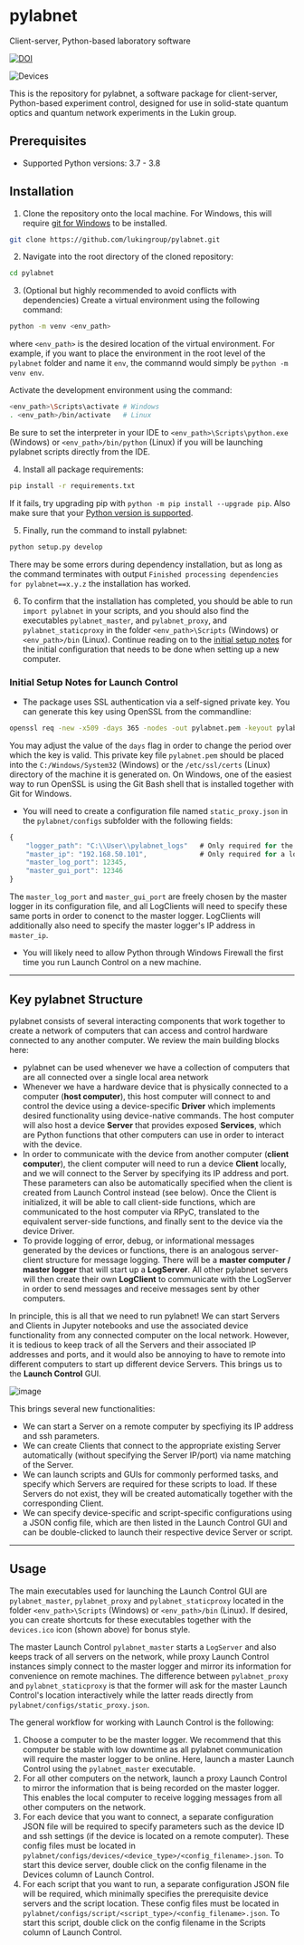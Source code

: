 # pylabnet

Client-server, Python-based laboratory software

[![DOI](https://zenodo.org/badge/219227835.svg)](https://zenodo.org/badge/latestdoi/219227835)

 ![Devices](https://raw.githubusercontent.com/lukingroup/pylabnet/master/devices.ico)

This is the repository for pylabnet, a software package for client-server, Python-based experiment control, designed for use in solid-state quantum optics and quantum network experiments in the Lukin group.

## Prerequisites

* Supported Python versions: 3.7 - 3.8

## Installation

1.  Clone the repository onto the local machine. For Windows, this will require [git for Windows](https://gitforwindows.org/) to be installed.
```bash
git clone https://github.com/lukingroup/pylabnet.git
```

2. Navigate into the root directory of the cloned repository:
```bash
cd pylabnet
```

3. (Optional but highly recommended to avoid conflicts with dependencies) Create a virtual environment using the following command:
```bash
python -m venv <env_path>
```
where `<env_path>` is the desired location of the virtual environment. For example, if you want to place the environment in the root level of the `pylabnet` folder and name it `env`, the commannd would simply be `python -m venv env`.

Activate the development environment using the command:
```bash
<env_path>\Scripts\activate # Windows
. <env_path>/bin/activate   # Linux
```
Be sure to set the interpreter in your IDE to `<env_path>\Scripts\python.exe` (Windows) or `<env_path>/bin/python` (Linux) if you will be launching pylabnet scripts directly from the IDE.

4.  Install all package requirements:
```bash
pip install -r requirements.txt
```

If it fails, try upgrading pip with `python -m pip install --upgrade pip`. Also make sure that your [Python version is supported](#prerequisites).

5. Finally, run the command to install pylabnet:
```bash
python setup.py develop
```

There may be some errors during dependency installation, but as long as the command terminates with output `Finished processing dependencies for pylabnet==x.y.z` the installation has worked.

6. To confirm that the installation has completed, you should be able to run  `import pylabnet` in your scripts, and you should also find the executables `pylabnet_master`, and `pylabnet_proxy`, and `pylabnet_staticproxy` in the folder `<env_path>\Scripts` (Windows) or `<env_path>/bin` (Linux). Continue reading on to the [initial setup notes](initial-setup-notes) for the initial configuration that needs to be done when setting up a new computer.


### Initial Setup Notes for Launch Control

* The package uses SSL authentication via a self-signed private key. You can generate this key using OpenSSL from the commandline:
```bash
openssl req -new -x509 -days 365 -nodes -out pylabnet.pem -keyout pylabnet.pem
```
You may adjust the value of the `days` flag in order to change the period over which the key is valid. This private key file `pylabnet.pem` should be placed into the `C:/Windows/System32` (Windows) or the `/etc/ssl/certs` (Linux) directory of the machine it is generated on. On Windows, one of the easiest way to run OpenSSL is using the Git Bash shell that is installed together with Git for Windows.

* You will need to create a configuration file named `static_proxy.json` in the `pylabnet/configs` subfolder with the following fields:
```javascript
{
    "logger_path": "C:\\User\\pylabnet_logs"   # Only required for the master logger (i.e. running pylabnet_master)
    "master_ip": "192.168.50.101",             # Only required for a logger client   (i.e. running pylabnet_staticproxy)
    "master_log_port": 12345,                  
    "master_gui_port": 12346
}
```
The `master_log_port` and `master_gui_port` are freely chosen by the master logger in its configuration file, and all LogClients will need to specify these same ports in order to conenct to the master logger. LogClients will additionally also need to specify the master logger's IP address in `master_ip`.

* You will likely need to allow Python through Windows Firewall the first time you run Launch Control on a new machine.

---

## Key pylabnet Structure

pylabnet consists of several interacting components that work together to create a network of computers that can access and control hardware connected to any another computer. We review the main building blocks here:

- pylabnet can be used whenever we have a collection of computers that are all connected over a single local area network
- Whenever we have a hardware device that is physically connected to a computer (**host computer**), this host computer will connect to and control the device using a device-specific **Driver** which implements desired functionality using device-native commands. The host computer will also host a device **Server** that provides exposed **Services**, which are Python functions that other computers can use in order to interact with the device.
- In order to communicate with the device from another computer (**client computer**),  the client computer will need to run a device **Client** locally, and we will connect to the Server by specifying its IP address and port. These parameters can also be automatically specified when the client is created from Launch Control instead (see below). Once the Client is initialized, it will be able to call client-side functions, which are communicated to the host computer via RPyC, translated to the equivalent server-side functions, and finally sent to the device via the device Driver.
- To provide logging of error, debug, or informational messages generated by the devices or functions, there is an analogous server-client structure for message logging. There will be a **master computer / master logger** that will start up a **LogServer**. All other pylabnet servers will then create their own **LogClient** to communicate with the LogServer in order to send messages and receive messages sent by other computers.

In principle, this is all that we need to run pylabnet! We can start Servers and Clients in Jupyter notebooks and use the associated device functionality from any connected computer on the local network. However, it is tedious to keep track of all the Servers and their associated IP addresses and ports, and it would also be annoying to have to remote into different computers to start up different device Servers. This brings us to the **Launch Control** GUI.

![image](https://github.com/lukingroup/pylabnet/assets/36173574/4d32b799-ce0e-437d-9549-fa6617c8db1f)

This brings several new functionalities:
- We can start a Server on a remote computer by specfiying its IP address and ssh parameters.
- We can create Clients that connect to the appropriate existing Server automatically (without specifying the Server IP/port) via name matching of the Server.
- We can launch scripts and GUIs for commonly performed tasks, and specify which Servers are required for these scripts to load. If these Servers do not exist, they will be created automatically together with the corresponding Client.
- We can specify device-specific and script-specific configurations using a JSON config file, which are then listed in the Launch Control GUI and can be double-clicked to launch their respective device Server or script.

---

## Usage

The main executables used for launching the Launch Control GUI are `pylabnet_master`, `pylabnet_proxy` and `pylabnet_staticproxy` located in the folder `<env_path>\Scripts` (Windows) or `<env_path>/bin` (Linux). If desired, you can create shortcuts for these executables together with the `devices.ico` icon (shown above) for bonus style. 

The master Launch Control `pylabnet_master` starts a `LogServer` and also keeps track of all servers on the network, while proxy Launch Control instances simply connect to the master logger and mirror its information for convenience on remote machines. The difference between `pylabnet_proxy` and `pylabnet_staticproxy` is that the former will ask for the master Launch Control's location interactively while the latter reads directly from `pylabnet/configs/static_proxy.json`.

The general workflow for working with Launch Control is the following:

1. Choose a computer to be the master logger. We recommend that this computer be stable with low downtime as all pylabnet communication will require the master logger to be online. Here, launch a master Launch Control using the `pylabnet_master` executable.
2. For all other computers on the network, launch a proxy Launch Control to mirror the information that is being recorded on the master logger. This enables the local computer to receive logging messages from all other computers on the network.
3. For each device that you want to connect, a separate configuration JSON file will be required to specify parameters such as the device ID and ssh settings (if the device is located on a remote computer). These config files must be located in `pylabnet/configs/devices/<device_type>/<config_filename>.json`. To start this device server, double click on the config filename in the Devices column of Launch Control.
4. For each script that you want to run, a separate configuration JSON file will be required, which minimally specifies the prerequisite device servers and the script location. These config files must be located in `pylabnet/configs/script/<script_type>/<config_filename>.json`. To start this script, double click on the config filename in the Scripts column of Launch Control.
